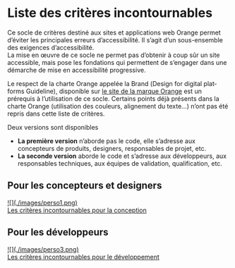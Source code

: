 # Liste des critères incontournables

<script>$(document).ready(function () {
    setBreadcrumb([{"label":"Liste des critères incontournables"}]);
    addSubMenu([
        {"label":"Pour la conception","url":"fondamentaux-nontech.html"}, 
        {"label":"Pour le développement","url":"fondamentaux-tech.html"}
    ]);
});</script>

<span data-menuitem="fondamentaux"></span>
Ce socle de critères destiné aux sites et applications web Orange permet d’éviter les principales erreurs d’accessibilité. Il s’agit d’un sous-ensemble des exigences d’accessibilité.   
La mise en œuvre de ce socle ne permet pas d’obtenir à coup sûr un site accessible, mais pose les fondations qui permettent de s’engager dans une démarche de mise en accessibilité progressive.

Le respect de la charte Orange appelée la Brand (<span lang="en">Design for digital platforms Guideline</span>), disponible sur [le site de la marque Orange](http://design.orange.com/) est un prérequis à l’utilisation de ce socle.
Certains points déjà présents dans la charte Orange (utilisation des couleurs, alignement du texte…) n’ont pas été repris dans cette liste de critères.

Deux versions sont disponibles&nbsp;
- **La première version** n’aborde pas le code, elle s’adresse aux concepteurs de produits, designers, responsables de projet, etc.
- **La seconde version** aborde le code et s’adresse aux développeurs, aux responsables techniques, aux équipes de validation, qualification, etc.

<div class="perso col-xs-12 col-md-6 col-lg-6 col-xl-5">
    <h2 class="sr-only">Pour les concepteurs et designers</h2>          
    <a href="./fondamentaux-nontech.html" class="btn btn-info">
        ![](./images/perso1.png)
        <div>Les critères incontournables pour la conception</div>
    </a>
</div>
<div class="perso col-xs-12 col-md-6 col-lg-6 col-xl-5">
    <h2 class="sr-only">Pour les développeurs</h2>          
    <a href="./fondamentaux-tech.html" class="btn btn-info">
        ![](./images/perso3.png)
        <div>Les critères incontournables pour le développement</div>
    </a>
</div>

<!--  This file is part of a11y-guidelines | Our vision of mobile & web accessibility guidelines and best practices, with valid/invalid examples.
 Copyright (C) 2016  Orange SA
 See the Creative Commons Legal Code Attribution-ShareAlike 3.0 Unported License for more details (LICENSE file). -->